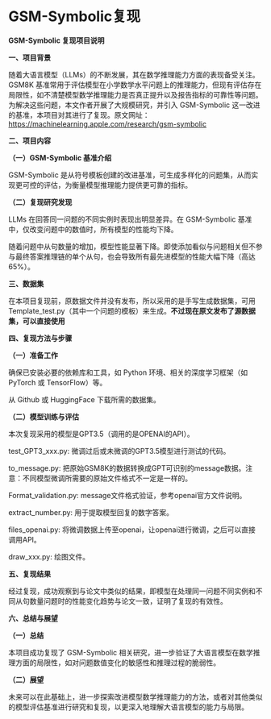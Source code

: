 # GSM-Symbolic复现

**GSM-Symbolic 复现项目说明**

**一、项目背景**

随着大语言模型（LLMs）的不断发展，其在数学推理能力方面的表现备受关注。GSM8K 基准常用于评估模型在小学数学水平问题上的推理能力，但现有评估存在局限性，如不清楚模型数学推理能力是否真正提升以及报告指标的可靠性等问题。为解决这些问题，本文作者开展了大规模研究，并引入 GSM-Symbolic 这一改进的基准，本项目对其进行了复现。原文网址：https://machinelearning.apple.com/research/gsm-symbolic

**二、项目内容**

**（一）GSM-Symbolic 基准介绍**

GSM-Symbolic 是从符号模板创建的改进基准，可生成多样化的问题集，从而实现更可控的评估，为衡量模型推理能力提供更可靠的指标。

**（二）复现研究发现**

LLMs 在回答同一问题的不同实例时表现出明显差异。在 GSM-Symbolic 基准中，仅改变问题中的数值时，所有模型的性能均下降。

随着问题中从句数量的增加，模型性能显著下降。即使添加看似与问题相关但不参与最终答案推理链的单个从句，也会导致所有最先进模型的性能大幅下降（高达 65%）。

**三、数据集**

在本项目复现前，原数据文件并没有发布，所以采用的是手写生成数据集，可用Template_test.py（其中一个问题的模板）来生成。**不过现在原文发布了源数据集，可以直接使用**

**四、复现方法与步骤**

**（一）准备工作**

确保已安装必要的依赖库和工具，如 Python 环境、相关的深度学习框架（如 PyTorch 或 TensorFlow）等。

从 Github 或 HuggingFace 下载所需的数据集。

**（二）模型训练与评估**

本次复现采用的模型是GPT3.5（调用的是OPENAI的API）。

test_GPT3_xxx.py: 微调过后或未微调的GPT3.5模型进行测试的代码。

to_message.py: 把原始GSM8K的数据转换成GPT可识别的message数据。注意：不同模型微调所需要的原始文件格式不一定是一样的。

Format_validation.py: message文件格式验证，参考openai官方文件说明。

extract_number.py: 用于提取模型回复的数字答案。

files_openai.py: 将微调数据上传至openai，让openai进行微调，之后可以直接调用API。

draw_xxx.py: 绘图文件。

**五、复现结果**

经过复现，成功观察到与论文中类似的结果，即模型在处理同一问题不同实例和不同从句数量问题时的性能变化趋势与论文一致，证明了复现的有效性。

**六、总结与展望**

**（一）总结**

本项目成功复现了 GSM-Symbolic 相关研究，进一步验证了大语言模型在数学推理方面的局限性，如对问题数值变化的敏感性和推理过程的脆弱性。

**（二）展望**

未来可以在此基础上，进一步探索改进模型数学推理能力的方法，或者对其他类似的模型评估基准进行研究和复现，以更深入地理解大语言模型的能力与局限。
